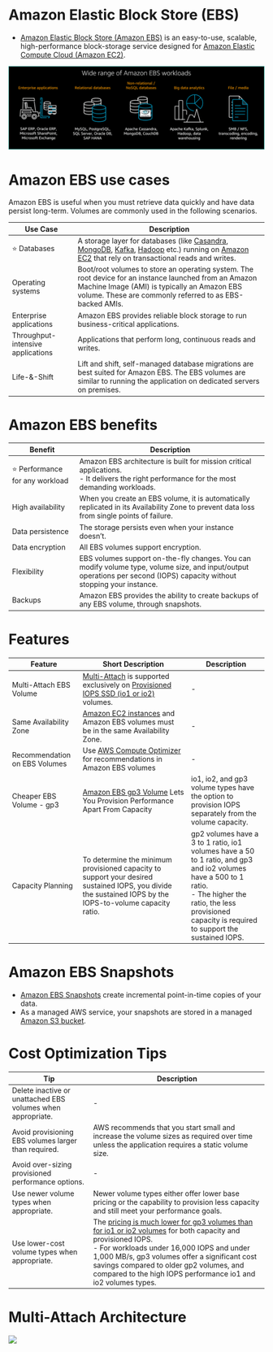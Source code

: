 # Amazon Elastic Block Store (EBS)
- [Amazon Elastic Block Store (Amazon EBS)](https://aws.amazon.com/ebs/) is an easy-to-use, scalable, high-performance block-storage service designed for [Amazon Elastic Compute Cloud (Amazon EC2)](../../3_ComputeServices/AmazonEC2/Readme.md).

![](../assets/EBS-Use%20Cases.png)

# Amazon EBS use cases
Amazon EBS is useful when you must retrieve data quickly and have data persist long-term. Volumes are commonly used in the following scenarios.

| Use Case                          | Description                                                                                                                                                                                                                                                                                                                                                                                                                                                                         |
|-----------------------------------|-------------------------------------------------------------------------------------------------------------------------------------------------------------------------------------------------------------------------------------------------------------------------------------------------------------------------------------------------------------------------------------------------------------------------------------------------------------------------------------|
| :star: Databases                  | A storage layer for databases (like [Casandra](../../../1_HLDDesignComponents/3_DatabaseComponents/NoSQL-Databases/ApacheCasandra.md), [MongoDB](../../../1_HLDDesignComponents/3_DatabaseComponents/NoSQL-Databases/MongoDB/Readme.md), [Kafka](../../../1_HLDDesignComponents/4_MessageBrokers/Kafka/Readme.md), [Hadoop](../../../1_HLDDesignComponents/5_BigDataComponents/BatchProcessing/ApacheHadoop/Readme.md) etc.) running on [Amazon EC2](../../3_ComputeServices/AmazonEC2/Readme.md) that rely on transactional reads and writes. |
| Operating systems                 | Boot/root volumes to store an operating system. The root device for an instance launched from an Amazon Machine Image (AMI) is typically an Amazon EBS volume. These are commonly referred to as EBS-backed AMIs.                                                                                                                                                                                                                                                                   |
| Enterprise applications           | Amazon EBS provides reliable block storage to run business-critical applications.                                                                                                                                                                                                                                                                                                                                                                                                   |
| Throughput-intensive applications | Applications that perform long, continuous reads and writes.                                                                                                                                                                                                                                                                                                                                                                                                                        |
| Life-&-Shift                      | Lift and shift, self-managed database migrations are best suited for Amazon EBS. The EBS volumes are similar to running the application on dedicated servers on premises.                                                                                                                                                                                                                                                                                                                                                                                                                                                                                    |

# Amazon EBS benefits

| Benefit                             | Description                                                                                                                                                             |
|-------------------------------------|-------------------------------------------------------------------------------------------------------------------------------------------------------------------------|
| :star: Performance for any workload | Amazon EBS architecture is built for mission critical applications. <br/>- It delivers the right performance for the most demanding workloads.                          |
| High availability                   | When you create an EBS volume, it is automatically replicated in its Availability Zone to prevent data loss from single points of failure.                              |
| Data persistence                    | The storage persists even when your instance doesn’t.                                                                                                                   |
| Data encryption                     | All EBS volumes support encryption.                                                                                                                                     |
| Flexibility                         | EBS volumes support on-the-fly changes. You can modify volume type, volume size, and input/output operations per second (IOPS) capacity without stopping your instance. |
| Backups                             | Amazon EBS provides the ability to create backups of any EBS volume, through snapshots.                                                                                 |

# Features

| Feature                       | Short Description                                                                                                                                                                                                       | Description                                                                                                                                                                                                            |
|-------------------------------|-------------------------------------------------------------------------------------------------------------------------------------------------------------------------------------------------------------------------|------------------------------------------------------------------------------------------------------------------------------------------------------------------------------------------------------------------------|
| Multi-Attach EBS Volume       | [Multi-Attach](https://docs.aws.amazon.com/AWSEC2/latest/UserGuide/ebs-volumes-multi.html) is supported exclusively on [Provisioned IOPS SSD (io1 or io2)](https://aws.amazon.com/ebs/volume-types/) volumes.           | -                                                                                                                                                                                                                      |
| Same Availability Zone        | [Amazon EC2 instances](../../3_ComputeServices/AmazonEC2/Readme.md) and Amazon EBS volumes must be in the same Availability Zone.                                                                                          | -                                                                                                                                                                                                                      |
| Recommendation on EBS Volumes | Use [AWS Compute Optimizer](../../8_MonitoringServices/AWSComputeOptimizer.md) for recommendations in Amazon EBS volumes                                                                                                   | -                                                                                                                                                                                                                      |
| Cheaper EBS Volume - gp3      | [Amazon EBS gp3 Volume](https://aws.amazon.com/blogs/aws/new-amazon-ebs-gp3-volume-lets-you-provision-performance-separate-from-capacity-and-offers-20-lower-price/) Lets You Provision Performance Apart From Capacity | io1, io2, and gp3 volume types have the option to provision IOPS separately from the volume capacity.                                                                                                                  |
| Capacity Planning             | To determine the minimum provisioned capacity to support your desired sustained IOPS, you divide the sustained IOPS by the IOPS-to-volume capacity ratio.                                                               | gp2 volumes have a 3 to 1 ratio, io1 volumes have a 50 to 1 ratio, and gp3 and io2 volumes have a 500 to 1 ratio.<br/>- The higher the ratio, the less provisioned capacity is required to support the sustained IOPS. |

# Amazon EBS Snapshots
- [Amazon EBS Snapshots](https://docs.aws.amazon.com/AWSEC2/latest/UserGuide/EBSSnapshots.html) create incremental point-in-time copies of your data.
- As a managed AWS service, your snapshots are stored in a managed [Amazon S3 bucket](../AmazonS3/Readme.md).

# Cost Optimization Tips

| Tip                                                               | Description                                                                                                                                                                                                                                                                                                                                                            |
|-------------------------------------------------------------------|------------------------------------------------------------------------------------------------------------------------------------------------------------------------------------------------------------------------------------------------------------------------------------------------------------------------------------------------------------------------|
| Delete inactive or unattached EBS volumes when appropriate.       | -                                                                                                                                                                                                                                                                                                                                                                      |
| Avoid provisioning EBS volumes larger than required.              | AWS recommends that you start small and increase the volume sizes as required over time unless the application requires a static volume size.                                                                                                                                                                                                                          |
| Avoid over-sizing provisioned performance options.                | -                                                                                                                                                                                                                                                                                                                                                                      |
| Use newer volume types when appropriate.                          | Newer volume types either offer lower base pricing or the capability to provision less capacity and still meet your performance goals.                                                                                                                                                                                                                                 |
| Use lower-cost volume types when appropriate.                     | The [pricing is much lower for gp3 volumes than for io1 or io2 volumes](https://aws.amazon.com/ebs/volume-types/) for both capacity and provisioned IOPS.<br/>- For workloads under 16,000 IOPS and under 1,000 MB/s, gp3 volumes offer a significant cost savings compared to older gp2 volumes, and compared to the high IOPS performance io1 and io2 volumes types. |

# Multi-Attach Architecture

![](https://td-mainsite-cdn.tutorialsdojo.com/wp-content/uploads/2020/08/Amazon-EBS-multi-attach1.png)
